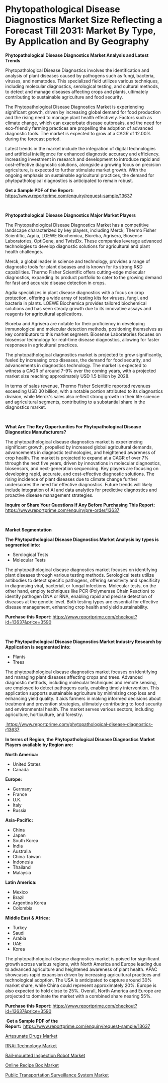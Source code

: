 <p><h1>Phytopathological Disease Diagnostics Market Size Reflecting a Forecast Till 2031: Market By Type, By Application and By Geography</h1></p><p><strong>Phytopathological Disease Diagnostics Market Analysis and Latest Trends</strong></p>
<p><p>Phytopathological Disease Diagnostics involves the identification and analysis of plant diseases caused by pathogens such as fungi, bacteria, viruses, and nematodes. This specialized field utilizes various techniques, including molecular diagnostics, serological testing, and cultural methods, to detect and manage diseases affecting crops and plants, ultimately contributing to sustainable agriculture and food security.</p><p>The Phytopathological Disease Diagnostics Market is experiencing significant growth, driven by increasing global demand for food production and the rising need to manage plant health effectively. Factors such as climate change, which can exacerbate disease outbreaks, and the need for eco-friendly farming practices are propelling the adoption of advanced diagnostic tools. The market is expected to grow at a CAGR of 12.00% during the forecast period. </p><p>Latest trends in the market include the integration of digital technologies and artificial intelligence for enhanced diagnostic accuracy and efficiency. Increasing investment in research and development to introduce rapid and cost-effective diagnostic solutions, alongside a growing focus on precision agriculture, is expected to further stimulate market growth. With the ongoing emphasis on sustainable agricultural practices, the demand for phytopathological diagnostics is anticipated to remain robust.</p></p>
<p><strong>Get a Sample PDF of the Report:&nbsp;</strong> <a href="https://www.reportprime.com/enquiry/request-sample/13637">https://www.reportprime.com/enquiry/request-sample/13637</a></p>
<p>&nbsp;</p>
<p><strong>Phytopathological Disease Diagnostics Major Market Players</strong></p>
<p><p>The Phytopathological Disease Diagnostics Market has a competitive landscape characterized by key players, including Merck, Thermo Fisher Scientific, Agdia, LOEWE Biochemica, Bioreba, Agrisera, Biosense Laboratories, OptiGene, and TwistDx. These companies leverage advanced technologies to develop diagnostic solutions for agricultural and plant health challenges.</p><p>Merck, a global leader in science and technology, provides a range of diagnostic tools for plant diseases and is known for its strong R&D capabilities. Thermo Fisher Scientific offers cutting-edge molecular diagnostics, expanding its product portfolio to cater to the growing demand for fast and accurate disease detection in crops.</p><p>Agdia specializes in plant disease diagnostics with a focus on crop protection, offering a wide array of testing kits for viruses, fungi, and bacteria in plants. LOEWE Biochemica provides tailored biochemical solutions and has seen steady growth due to its innovative assays and reagents for agricultural applications.</p><p>Bioreba and Agrisera are notable for their proficiency in developing immunological and molecular detection methods, positioning themselves as key contributors to this market segment. Biosense Laboratories focuses on biosensor technology for real-time disease diagnostics, allowing for faster responses in agricultural practices.</p><p>The phytopathological diagnostics market is projected to grow significantly, fueled by increasing crop diseases, the demand for food security, and advancements in diagnostics technology. The market is expected to witness a CAGR of around 7-9% over the coming years, with a projected market size reaching approximately USD 1.5 billion by 2028.</p><p>In terms of sales revenue, Thermo Fisher Scientific reported revenues exceeding USD 30 billion, with a notable portion attributed to its diagnostics division, while Merck's sales also reflect strong growth in their life science and agricultural segments, contributing to a substantial share in the diagnostics market.</p></p>
<p>&nbsp;</p>
<p><strong>What Are The Key Opportunities For Phytopathological Disease Diagnostics Manufacturers?</strong></p>
<p><p>The phytopathological disease diagnostics market is experiencing significant growth, propelled by increased global agricultural demands, advancements in diagnostic technologies, and heightened awareness of crop health. The market is projected to expand at a CAGR of over 7% through the next five years, driven by innovations in molecular diagnostics, biosensors, and next-generation sequencing. Key players are focusing on developing rapid, accurate, and cost-effective diagnostic solutions. The rising incidence of plant diseases due to climate change further underscores the need for effective diagnostics. Future trends will likely include integration of AI and data analytics for predictive diagnostics and proactive disease management strategies.</p></p>
<p><strong>Inquire or Share Your Questions If Any Before Purchasing This Report:</strong> <a href="https://www.reportprime.com/enquiry/pre-order/13637">https://www.reportprime.com/enquiry/pre-order/13637</a></p>
<p>&nbsp;</p>
<p><strong>Market Segmentation</strong></p>
<p><strong>The Phytopathological Disease Diagnostics Market Analysis by types is segmented into:</strong></p>
<p><ul><li>Serological Tests</li><li>Molecular Tests</li></ul></p>
<p><p>The phytopathological disease diagnostics market focuses on identifying plant diseases through various testing methods. Serological tests utilize antibodies to detect specific pathogens, offering sensitivity and specificity in diagnosing viral, bacterial, or fungal infections. Molecular tests, on the other hand, employ techniques like PCR (Polymerase Chain Reaction) to identify pathogen DNA or RNA, enabling rapid and precise detection of diseases at the genetic level. Both testing types are essential for effective disease management, enhancing crop health and yield sustainability.</p></p>
<p><strong>Purchase this Report:&nbsp;</strong><a href="https://www.reportprime.com/checkout?id=13637&price=3590">https://www.reportprime.com/checkout?id=13637&price=3590</a></p>
<p>&nbsp;</p>
<p><strong>The Phytopathological Disease Diagnostics Market Industry Research by Application is segmented into:</strong></p>
<p><ul><li>Plants</li><li>Trees</li></ul></p>
<p><p>The phytopathological disease diagnostics market focuses on identifying and managing plant diseases affecting crops and trees. Advanced diagnostic methods, including molecular techniques and remote sensing, are employed to detect pathogens early, enabling timely intervention. This application supports sustainable agriculture by minimizing crop loss and enhancing yield quality. It aids farmers in making informed decisions about treatment and prevention strategies, ultimately contributing to food security and environmental health. The market serves various sectors, including agriculture, horticulture, and forestry.</p></p>
<p><a href="https://www.reportprime.com/phytopathological-disease-diagnostics-r13637">&nbsp;https://www.reportprime.com/phytopathological-disease-diagnostics-r13637</a></p>
<p><strong>In terms of Region, the Phytopathological Disease Diagnostics Market Players available by Region are:</strong></p>
<p>
    <p> <strong> North America: </strong>
        <ul>
            <li>United States</li>
            <li>Canada</li>
        </ul>
        </p> 
    <p> <strong> Europe: </strong>
        <ul>
            <li>Germany</li>
            <li>France</li>
            <li>U.K.</li>
            <li>Italy</li>
            <li>Russia</li>
        </ul>
        </p> 
    <p> <strong> Asia-Pacific: </strong>
        <ul>
            <li>China</li>
            <li>Japan</li>
            <li>South Korea</li>
            <li>India</li>
            <li>Australia</li>
            <li>China Taiwan</li>
            <li>Indonesia</li>
            <li>Thailand</li>
            <li>Malaysia</li>
        </ul>
        </p> 
    <p> <strong> Latin America: </strong>
        <ul>
            <li>Mexico</li>
            <li>Brazil</li>
            <li>Argentina Korea</li>
            <li>Colombia</li>
        </ul>
        </p> 
    <p> <strong> Middle East & Africa: </strong>
        <ul>
            <li>Turkey</li>
            <li>Saudi</li>
            <li>Arabia</li>
            <li>UAE</li>
            <li>Korea</li>
        </ul>
    </p>
    </p>
<p><p>The phytopathological disease diagnostics market is poised for significant growth across various regions, with North America and Europe leading due to advanced agriculture and heightened awareness of plant health. APAC showcases rapid expansion driven by increasing agricultural practices and technological adoption. The USA is anticipated to capture around 30% market share, while China could represent approximately 20%. Europe is also expected to hold close to 25%. Overall, North America and Europe are projected to dominate the market with a combined share nearing 55%.</p></p>
<p><strong>Purchase this Report: </strong><a href="https://www.reportprime.com/checkout?id=13637&price=3590">https://www.reportprime.com/checkout?id=13637&price=3590</a></p>
<p>&nbsp;<strong>Get a Sample PDF of the Report:&nbsp;&nbsp;</strong><a href="https://www.reportprime.com/enquiry/request-sample/13637">https://www.reportprime.com/enquiry/request-sample/13637</a></p>
<p><strong></strong></p>
<p><p><a href="https://github.com/JosephineMcguire65/Market-Research-Report-List-1/blob/main/artesunate-drugs-market.md">Artesunate Drugs Market</a></p><p><a href="https://github.com/FahadAhmed712/Market-Research-Report-List-1/blob/main/rnai-technology-market.md">RNAi Technology Market</a></p><p><a href="https://medium.com/@brennakessler/the-growth-of-the-rail-mounted-inspection-robot-market-has-been-significant-driven-by-various-2a6113758406">Rail-mounted Inspection Robot Market</a></p><p><a href="https://www.linkedin.com/pulse/strategic-roadmap-global-online-recipe-box-market-insights-vwpsc?trackingId=KC8zvDruSQOk31aGHlf1FQ%3D%3D">Online Recipe Box Market</a></p><p><a href="https://medium.com/@brennakessler/the-market-for-public-transportation-surveillance-system-market-is-examined-in-this-report-along-5d3bd6da5b23?postPublishedType=initial">Public Transportation Surveillance System Market</a></p></p>